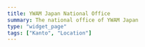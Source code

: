 ```yaml
---
title: YWAM Japan National Office
summary: The national office of YWAM Japan
type: "widget_page"
tags: ["Kanto", "Location"]
---
```

